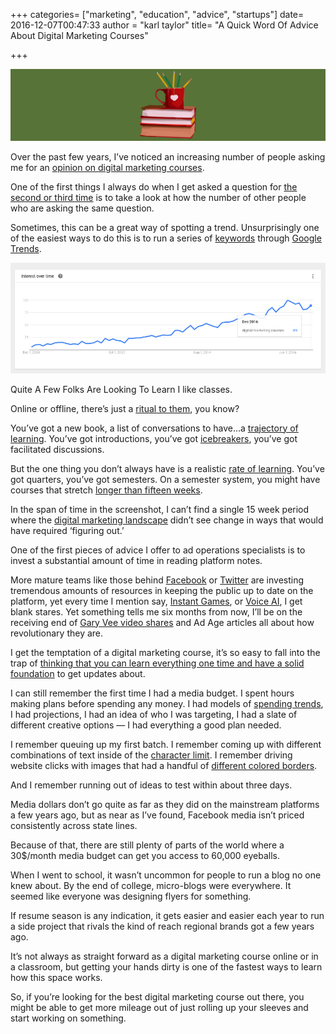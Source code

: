 +++
categories= ["marketing", "education", "advice", "startups"]
date= 2016-12-07T00:47:33
author = "karl taylor"
title= "A Quick Word Of Advice About Digital Marketing Courses"

+++

  ![](https://raw.githubusercontent.com/karljtaylor/kjt/blog/content/assets/ac7bc-1h-41k2umuxuct-zwwzgyew.png)  


 Over the past few years, I’ve noticed an increasing number of people asking me for an [opinion on digital marketing courses](https://www.quora.com/Which-is-the-best-digital-marketing-course).

 One of the first things I always do when I get asked a question for [the second or third time](https://medium.com/user-research/never-ask-what-they-want-3-better-questions-to-ask-in-user-interviews-aeddd2a2101e#.idaqrm6ah) is to take a look at how the number of other people who are asking the same question.

 Sometimes, this can be a great way of spotting a trend. Unsurprisingly one of the easiest ways to do this is to run a series of [keywords](https://medium.com/@solviddigital/top-4-keyword-research-analysis-tools-overview-guide-14bf4fc9d0b9#.pq9j3938v) through [Google Trends](https://www.google.com/trends/explore?date=2010-11-06%202016-12-06&q=digital%20marketing%20courses).

  ![](https://raw.githubusercontent.com/karljtaylor/kjt/blog/content/assets/454af-1u2hysh6qvepk8hinqmmerq.png)

 Quite A Few Folks Are Looking To Learn  I like classes.

 Online or offline, there’s just a [ritual to them](https://medium.com/teachersguild/hmw-create-rituals-and-routines-that-establish-a-culture-of-innovation-in-our-classrooms-and-bbde9d872bd9), you know?

 You’ve got a new book, a list of conversations to have…a [trajectory of learning](https://medium.com/@tannerjhunt/tech-skills-required-the-digital-marketing-talent-gap-b037b72d03ff). You’ve got introductions, you’ve got [icebreakers](https://medium.com/@CakeHR/top-50-team-building-games-that-your-employees-would-love-to-play-4e35fb8c039b), you’ve got facilitated discussions.

 But the one thing you don’t always have is a realistic [rate of learning](https://medium.com/full-stack-marketing/rate-of-learning-the-most-valuable-startup-compensation-56dddc17fa42#.qysm7uco8). You’ve got quarters, you’ve got semesters. On a semester system, you might have courses that stretch [longer than fifteen weeks](https://medium.com/@jdunns4/why-do-so-many-online-students-quit-8ba4e066aa6d).

 In the span of time in the screenshot, I can’t find a single 15 week period where the [digital marketing landscape](https://medium.com/@rikwalters/the-evolution-of-digital-marketing-strategy-in-the-enterprise-1b9687a85e09#.oha9332n8) didn’t see change in ways that would have required ‘figuring out.’

 One of the first pieces of advice I offer to ad operations specialists is to invest a substantial amount of time in reading platform notes.

 More mature teams like those behind [Facebook](https://developers.facebook.com/) or [Twitter](https://dev.twitter.com/) are investing tremendous amounts of resources in keeping the public up to date on the platform, yet every time I mention say, [Instant Games](https://developers.facebook.com/blog/post/2016/11/30/instant-games-closed-beta/), or [Voice AI](https://medium.com/@DigitalDefynd/how-is-voice-search-changing-digital-marketing-8d780f001b6b#.1wjrtvz92), I get blank stares. Yet something tells me six months from now, I’ll be on the receiving end of [Gary Vee video shares](https://www.youtube.com/watch?v=jurRswnqgSI&list=PLfA33-E9P7FC0AoARnMLvgFgESJe4_Ngs&index=1) and Ad Age articles all about how revolutionary they are.

 I get the temptation of a digital marketing course, it’s so easy to fall into the trap of [thinking that you can learn everything one time and have a solid foundation](https://medium.com/@DigitalDefynd/why-do-you-need-to-shift-the-focus-from-digital-marketing-to-marketing-in-the-digital-age-c80759f0b93b#.g4gmfub4a) to get updates about.

 I can still remember the first time I had a media budget. I spent hours making plans before spending any money. I had models of [spending trends](https://medium.com/@grapevinelogic/2016-influencer-marketing-budget-trends-7bdf7136a0cf), I had projections, I had an idea of who I was targeting, I had a slate of different creative options — I had everything a good plan needed.

 I remember queuing up my first batch. I remember coming up with different combinations of text inside of the [character limit](http://searchengineland.com/45-characters-adwords-text-ads-now-254659). I remember driving website clicks with images that had a handful of [different colored borders](http://www.adweek.com/socialtimes/how-to-get-tons-of-clicks-on-facebook-ads-images/348986).

 And I remember running out of ideas to test within about three days.

 Media dollars don’t go quite as far as they did on the mainstream platforms a few years ago, but as near as I’ve found, Facebook media isn’t priced consistently across state lines.

 Because of that, there are still plenty of parts of the world where a 30$/month media budget can get you access to 60,000 eyeballs.

 When I went to school, it wasn’t uncommon for people to run a blog no one knew about. By the end of college, micro-blogs were everywhere. It seemed like everyone was designing flyers for something.

 If resume season is any indication, it gets easier and easier each year to run a side project that rivals the kind of reach regional brands got a few years ago.

 It’s not always as straight forward as a digital marketing course online or in a classroom, but getting your hands dirty is one of the fastest ways to learn how this space works.

 So, if you’re looking for the best digital marketing course out there, you might be able to get more mileage out of just rolling up your sleeves and start working on something.
